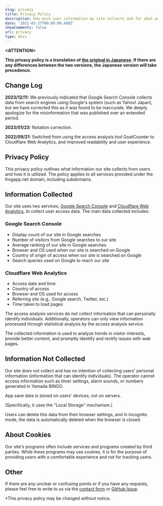 ```yaml
---
slug: privacy
title: Privacy Policy
description: How much user information my site collects and for what purpose it is used
date: '2021-03-27T00:00:00.000Z'
showComments: false
url: privacy
type: docs
---
```


**\<ATTENTION>**

**This privacy policy is a translation of [the original in Japanese](https://frogapp.net/privacy/). If there are any differences between the two versions, the Japanese version will take precedence.**

## Change Log

**2023/12/11:** We previously indicated that Google Search Console collects data from search engines using Google's system (such as Yahoo! Japan), but we have corrected this as it was found to be inaccurate. We deeply apologize for the misinformation that was published over an extended period.

**2023/01/23:** Notation correction.

**2022/09/21:** Switched from using the access analysis tool GoatCounter to Cloudflare Web Analytics, and improved readability and user experience.

## Privacy Policy

This privacy policy outlines what information our site collects from users and how it is utilized. The policy applies to all services provided under the frogapp.net domain, including subdomains.

## Information Collected

Our site uses two services, [Google Search Console](https://search.google.com/search-console/) and [Cloudflare Web Analytics](https://www.cloudflare.com/web-analytics/), to collect user access data. The main data collected includes:

### Google Search Console

* Display count of our site in Google searches
* Number of visitors from Google searches to our site
* Average ranking of our site in Google searches
* Browser and OS used when our site is searched on Google
* Country of origin of access when our site is searched on Google
* Search queries used on Google to reach our site

### Cloudflare Web Analytics

* Access date and time
* Country of access
* Browser and OS used for access
* Referring site (e.g., Google search, Twitter, etc.)
* Time taken to load pages

The access analysis services do not collect information that can personally identify individuals. Additionally, operators can only view information processed through statistical analysis by the access analysis service.

The collected information is used to analyze trends in visitor interests, provide better content, and promptly identify and rectify issues with web pages.

## Information Not Collected

Our site does not collect and has no intention of collecting users' personal information (information that can identify individuals). The operator cannot access information such as timer settings, alarm sounds, or numbers generated in Yamada BINGO.

App save data is stored on users' devices, not on servers.

(Specifically, it uses the "Local Storage" mechanism.)

Users can delete this data from their browser settings, and in incognito mode, the data is automatically deleted when the browser is closed.

## About Cookies

Our site's programs often include services and programs created by third parties. While these programs may use cookies, it is for the purpose of providing users with a comfortable experience and not for tracking users.

## Other

If there are any unclear or confusing points or if you have any requests, please feel free to write to us via the [contact form](/en/contact) or [GitHub Issue](https://github.com/r-40021/new-portfolio-and-blog/issues).

\*This privacy policy may be changed without notice.

